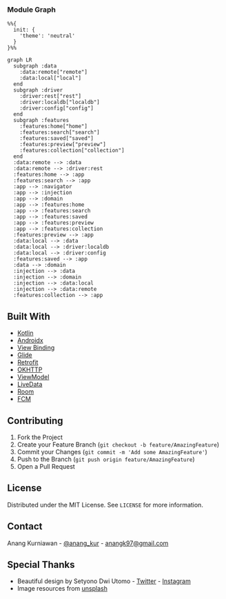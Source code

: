 ### Module Graph

```mermaid
%%{
  init: {
    'theme': 'neutral'
  }
}%%

graph LR
  subgraph :data
    :data:remote["remote"]
    :data:local["local"]
  end
  subgraph :driver
    :driver:rest["rest"]
    :driver:localdb["localdb"]
    :driver:config["config"]
  end
  subgraph :features
    :features:home["home"]
    :features:search["search"]
    :features:saved["saved"]
    :features:preview["preview"]
    :features:collection["collection"]
  end
  :data:remote --> :data
  :data:remote --> :driver:rest
  :features:home --> :app
  :features:search --> :app
  :app --> :navigator
  :app --> :injection
  :app --> :domain
  :app --> :features:home
  :app --> :features:search
  :app --> :features:saved
  :app --> :features:preview
  :app --> :features:collection
  :features:preview --> :app
  :data:local --> :data
  :data:local --> :driver:localdb
  :data:local --> :driver:config
  :features:saved --> :app
  :data --> :domain
  :injection --> :data
  :injection --> :domain
  :injection --> :data:local
  :injection --> :data:remote
  :features:collection --> :app
```
## Built With
* [Kotlin](https://kotlinlang.org/)
* [Androidx](https://developer.android.com/jetpack/androidx)
* [View Binding](https://developer.android.com/topic/libraries/view-binding)
* [Glide](https://github.com/bumptech/glide)
* [Retrofit](https://github.com/square/retrofit)
* [OKHTTP](https://github.com/square/okhttp)
* [ViewModel](https://developer.android.com/topic/libraries/architecture/viewmodel)
* [LiveData](https://developer.android.com/topic/libraries/architecture/livedata)
* [Room](https://developer.android.com/jetpack/androidx/releases/room)
* [FCM](https://firebase.google.com/docs/cloud-messaging)

<!-- CONTRIBUTING -->
## Contributing

1. Fork the Project
2. Create your Feature Branch (`git checkout -b feature/AmazingFeature`)
3. Commit your Changes (`git commit -m 'Add some AmazingFeature'`)
4. Push to the Branch (`git push origin feature/AmazingFeature`)
5. Open a Pull Request



<!-- LICENSE -->
## License

Distributed under the MIT License. See `LICENSE` for more information.



<!-- CONTACT -->
## Contact

Anang Kurniawan - [@anang_kur](https://twitter.com/anang_kur) - anangk97@gmail.com

## Special Thanks
* Beautiful design by Setyono Dwi Utomo - [Twitter](https://twitter.com/setyonodwi) - [Instagram](https://instagram.com/setyonodwi)
* Image resources from [unsplash](https://unsplash.com/)

<!-- MARKDOWN LINKS & IMAGES -->
<!-- https://www.markdownguide.org/basic-syntax/#reference-style-links -->
[contributors-shield]: https://img.shields.io/github/contributors/othneildrew/Best-README-Template.svg?style=flat-square
[contributors-url]: https://github.com/othneildrew/Best-README-Template/graphs/contributors
[forks-shield]: https://img.shields.io/github/forks/othneildrew/Best-README-Template.svg?style=flat-square
[forks-url]: https://github.com/othneildrew/Best-README-Template/network/members
[stars-shield]: https://img.shields.io/github/stars/othneildrew/Best-README-Template.svg?style=flat-square
[stars-url]: https://github.com/othneildrew/Best-README-Template/stargazers
[issues-shield]: https://img.shields.io/github/issues/othneildrew/Best-README-Template.svg?style=flat-square
[issues-url]: https://github.com/othneildrew/Best-README-Template/issues
[license-shield]: https://img.shields.io/github/license/othneildrew/Best-README-Template.svg?style=flat-square
[license-url]: https://github.com/othneildrew/Best-README-Template/blob/master/LICENSE.txt
[linkedin-shield]: https://img.shields.io/badge/-LinkedIn-black.svg?style=flat-square&logo=linkedin&colorB=555
[linkedin-url]: https://linkedin.com/in/othneildrew